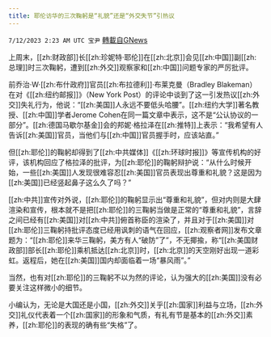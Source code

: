 ```yaml
---
title: 耶伦访华的三次鞠躬是“礼貌”还是“外交失节”引热议
---
```

`7/12/2023 2:23 AM UTC 宝尹` [轉載自GNews](https://gnews.org/articles/1453705)

上周末，[[zh:财政部]]长[[zh:珍妮特·耶伦]]在[[zh:北京]]会见[[zh:中国]]副[[zh:总理]]时三次鞠躬，遭到[[zh:外交]]观察家和[[zh:中国]]问题专家的严厉批评。

前乔治·W·[[zh:布什政府]]官员[[zh:布拉德利]]·布莱克曼（Bradley Blakeman）在对《[[zh:纽约邮报]]》（New York Post）的评论中谈到了这一引发热议[[zh:外交]]失礼行为，他说：“[[zh:美国]]人永远不要低头哈腰”。[[zh:纽约大学]]著名教授、[[zh:中国]]学者Jerome Cohen在同一篇文章中表示，这不是“公认协议的一部分”。[[zh:德国马歇尔基金]]会的邦妮·格拉泽在[[zh:推特]]上表示：“我希望有人告诉[[zh:美国]]官员，当他们与[[zh:中国]]官员握手时，应该站直。”

但[[zh:耶伦]]的鞠躬却得到了[[zh:中共媒体]]《[[zh:环球时报]]》等宣传机构的好评，该机构回应了格拉泽的批评，为[[zh:耶伦]]的鞠躬辩护说：“从什么时候开始，一些[[zh:美国]]人发现很难容忍[[zh:美国]]官员表现出尊重和礼貌？这是因为[[zh:美国]]已经竖起鼻子这么久了吗？”

[[zh:中共]]宣传对外说，[[zh:耶伦]]的鞠躬显示出“尊重和礼貌”，但对内则是大肆渲染和宣传，根本就不是把[[zh:耶伦]]的三鞠躬当做是正常的“尊重和礼貌”，言辞之间已经有[[zh:美国]]对[[zh:中共]]俯首称臣的渲染了，并且对于[[zh:美国]]对[[zh:耶伦]]三鞠躬持批评态度已经用讽刺的语气在回应，[[zh:观察者网]]发布文章题为：“[[zh:耶伦]]来华三鞠躬，美方有人“破防”了”，不无揶揄，称“[[zh:美国财政部]]部长[[zh:耶伦]]乘机抵达[[zh:北京]]时，[[zh:北京]]的天空刚好出现一道彩虹。返程后，她在[[zh:美国]]国内却面临着一场“暴风雨”。”

当然，也有对[[zh:耶伦]]的三鞠躬不以为然的评论，认为强大的[[zh:美国]]没有必要关注这样微小的细节。

小编认为，无论是大国还是小国，[[zh:外交]]关乎[[zh:国家]]利益与立场，[[zh:外交]]礼仪代表着一个[[zh:国家]]的形象和气质，有礼有节是基本的[[zh:外交]]素养，[[zh:耶伦]]的表现的确有些“失格”了。
